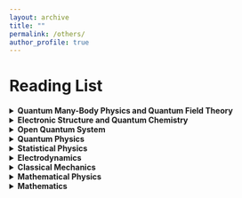```yaml
---
layout: archive
title: ""
permalink: /others/
author_profile: true
---
```


<!-- {% if author.googlescholar %}
  You can also find my articles on <u><a href="{{author.googlescholar}}">my Google Scholar profile</a>.</u>
{% endif %}

{% include base_path %}

{% for post in site.publications reversed %}
  {% include archive-single.html %}
{% endfor %} -->

# Reading List

<details>
<summary> 
<b>Quantum Many-Body Physics and Quantum Field Theory</b>
</summary>
<ul>
<li>Quantum Theory of Many-Particle Systems (Fetter/Walacka)</li>
<li>Quantum Many-Particle Systems (Negele/Orland)</li>
<li>Introduction to Many-Body Physics (Coleman)</li>
<li>Methods of Quantum Field Theory in Statistical Physics (Abrikosov/Gorkov/Dzyaloshinski)</li>
<li>Nonequilibrium Many-Body Theory of Quantum Systems - A Modern Introduction (Stefanucci/van Leeuwen)</li>
<li>A Guide to Feynman Diagrams in the Many-Body Problem (Mattuck)</li>
<li>Condensed Matter Field Theory (Altland/Simons)</li>
<li>Quantum Field Theory of Non-Equilibium States (Rammer)</li>
<li>Field Theory of Non-Equilibrium Systems (Kamenev)</li>
</ul>
</details>

<details>
<summary> 
<b>Electronic Structure and Quantum Chemistry</b>
</summary>
<ul>
<li>Interacting Electrons (Martin/Reining/Ceperley)</li>
<li>Electronic Structure (Martin)</li>
<li>Density Functional Theory: An Advanced Course (Engel/Dreizler)</li>
<li>Time-Dependent Density-Functional Theory: Concepts and Applications (Ullrich)</li>
<li>Modern Quantum Chemistry (Szabo/Ostlund)</li>
<li>Molecular Electronic-Structure Theory (Helgaker/Jørgensen/Olsen)</li> 
<li>Introduction to Relativistic Quantum Chemistry (Dyall/Fægri)</li>
<li>Relativistic Quantum Chemistry: The Fundamental Theory of Molecular Science (Reiher/Wolf)</li>
</ul>
</details>

<details>
<summary> 
<b>Open Quantum System</b>
</summary>
<ul>
<li>The Theory of Open Quantum Systems</li>
</ul>
</details>

<details>
<summary> 
<b>Quantum Physics</b>
</summary>
<ul>
<li>Introduction to Quantum Mechanics (Griffith)</li>
<li>Modern Quantum Physics (Sakurai/Napolitano)</li>
<li>Principles of Quantum Mechanics (Shankar)</li>
<li>Green's Functions in Quantum Physics (Economou)</li>
</ul>
</details>

<details>
<summary> 
<b>Statistical Physics</b>
</summary>
<ul>
<li>Statistical Mechanics (Pathria/Beale)</li>
<li>Introduction to Modern Statistical Mechanics (Chandler)</li>
<li>Statistical Mechanics: Theory and Molecular Simulation (Tuckerman)</li>
<li>Statistical Physics of Particles (Kardar)</li>
<li>Statistical Physics of Fields (Kardar)</li>
</ul>
</details>

<details>
<summary> 
<b>Electrodynamics</b>
</summary>
<ul>
<li>Introduction to Electrodynamics (Griffith)</li>
<li>Classical Electrodynamics (Jackson)</li>
</ul>
</details>

<details>
<summary> 
<b>Classical Mechanics</b>
</summary>
<ul>
<li>Mechanics (Landau/Lifshitz)</li>
<li>Classical Mechanics (Goldstein/Poole/Safko)</li>
<li>Mathematical Methods of Classical Mechanics (Arnold)</li>
</ul>
</details>

<details>
<summary> 
<b>Mathematical Physics</b>
</summary>
<ul>
<li>Mathematical Methods for Physics and Engineering: A Comprehensive Guide (Riley/Hobson/Bence)</li>
<li>A Course in Modern Mathematical Physics: Groups, Hilbert Space and Differential Geometry (Szekeres)</li>
<li>Mathematical Physics: A Modern Introduction to Its Foundations (Hassani)</li>
</ul>
</details>

<details>
<summary> 
<b>Mathematics</b>
</summary>
<ul>
<li>Mathematical Analysis (Zorich)</li>
<li>Introduction to Algebra (Kostrikin)</li>
<li>Linear Algebra Done Right (Axler)</li>
<li>Complex Analysis (Ahlfors)</li>
</ul>
</details>